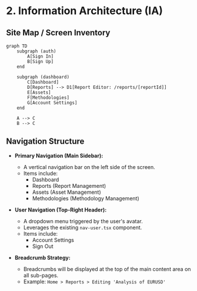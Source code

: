 # 2. Information Architecture (IA)

## Site Map / Screen Inventory

```mermaid
graph TD
    subgraph (auth)
        A[Sign In]
        B[Sign Up]
    end

    subgraph (dashboard)
        C[Dashboard]
        D[Reports] --> D1[Report Editor: /reports/[reportId]]
        E[Assets]
        F[Methodologies]
        G[Account Settings]
    end

    A --> C
    B --> C
```

## Navigation Structure

*   **Primary Navigation (Main Sidebar):**
    *   A vertical navigation bar on the left side of the screen.
    *   Items include:
        *   Dashboard
        *   Reports (Report Management)
        *   Assets (Asset Management)
        *   Methodologies (Methodology Management)

*   **User Navigation (Top-Right Header):**
    *   A dropdown menu triggered by the user's avatar.
    *   Leverages the existing `nav-user.tsx` component.
    *   Items include:
        *   Account Settings
        *   Sign Out

*   **Breadcrumb Strategy:**
    *   Breadcrumbs will be displayed at the top of the main content area on all sub-pages.
    *   Example: `Home > Reports > Editing 'Analysis of EURUSD'`
